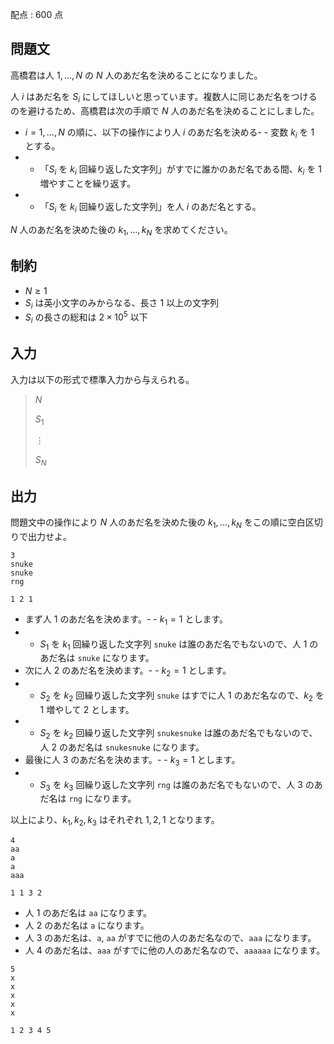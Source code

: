 配点 : $600$ 点

## 問題文

高橋君は人 $1,\ldots,N$ の $N$ 人のあだ名を決めることになりました。

人 $i$ はあだ名を $S_i$ にしてほしいと思っています。複数人に同じあだ名をつけるのを避けるため、高橋君は次の手順で $N$ 人のあだ名を決めることにしました。

- $i=1,\ldots,N$ の順に、以下の操作により人 $i$ のあだ名を決める-   - 変数 $k_i$ を $1$ とする。
-   - 「$S_i$ を $k_i$ 回繰り返した文字列」がすでに誰かのあだ名である間、$k_i$ を $1$ 増やすことを繰り返す。
-   - 「$S_i$ を $k_i$ 回繰り返した文字列」を人 $i$ のあだ名とする。

$N$ 人のあだ名を決めた後の $k_1,\ldots,k_N$ を求めてください。

## 制約

- $N \geq 1$
- $S_i$ は英小文字のみからなる、長さ $1$ 以上の文字列
- $S_i$ の長さの総和は $2\times 10^5$ 以下

## 入力

入力は以下の形式で標準入力から与えられる。

> $N$
> 
> $S_1$
> 
> $\vdots$
> 
> $S_N$

## 出力

問題文中の操作により $N$ 人のあだ名を決めた後の $k_1,\ldots,k_N$ をこの順に空白区切りで出力せよ。

```input1
3
snuke
snuke
rng
```

```output1
1 2 1
```

- まず人 $1$ のあだ名を決めます。-   - $k_1=1$ とします。
-   - $S_1$ を $k_1$ 回繰り返した文字列 `snuke` は誰のあだ名でもないので、人 $1$ のあだ名は `snuke` になります。
- 次に人 $2$ のあだ名を決めます。-   - $k_2=1$ とします。
-   - $S_2$ を $k_2$ 回繰り返した文字列 `snuke` はすでに人 $1$ のあだ名なので、$k_2$ を $1$ 増やして $2$ とします。
-   - $S_2$ を $k_2$ 回繰り返した文字列 `snukesnuke` は誰のあだ名でもないので、人 $2$ のあだ名は `snukesnuke` になります。
- 最後に人 $3$ のあだ名を決めます。-   - $k_3=1$ とします。
-   - $S_3$ を $k_3$ 回繰り返した文字列 `rng` は誰のあだ名でもないので、人 $3$ のあだ名は `rng` になります。

以上により、$k_1,k_2,k_3$ はそれぞれ $1,2,1$ となります。

```input2
4
aa
a
a
aaa
```

```output2
1 1 3 2
```

- 人 $1$ のあだ名は `aa` になります。
- 人 $2$ のあだ名は `a` になります。
- 人 $3$ のあだ名は、`a`, `aa` がすでに他の人のあだ名なので、`aaa` になります。
- 人 $4$ のあだ名は、`aaa` がすでに他の人のあだ名なので、`aaaaaa` になります。

```input3
5
x
x
x
x
x
```

```output3
1 2 3 4 5
```